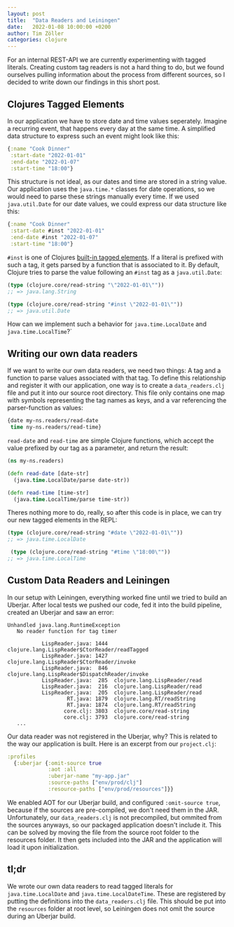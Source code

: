 ```yaml
---
layout: post
title:  "Data Readers and Leiningen"
date:   2022-01-08 10:00:00 +0200
author: Tim Zöller
categories: clojure
---
```


For an internal REST-API we are currently experimenting with tagged literals. Creating custom tag readers is not a hard thing to do, but we found ourselves pulling information about the process from different sources, so I decided to write down our findings in this short post.

## Clojures Tagged Elements
In our application we have to store date and time values seperately. Imagine a recurring event, that happens every day at the same time. A simplified data structure to express such an event might look like this:

```clojure
{:name "Cook Dinner"
 :start-date "2022-01-01"
 :end-date "2022-01-07"
 :start-time "18:00"}
```

This structure is not ideal, as our dates and time are stored in a string value. Our application uses the `java.time.*` classes for date operations, so we would need to parse these strings manually every time. If we used `java.util.Date` for our date values, we could express our data structure like this:

```clojure
{:name "Cook Dinner"
 :start-date #inst "2022-01-01"
 :end-date #inst "2022-01-07"
 :start-time "18:00"}
 ```

`#inst` is one of Clojures [built-in tagged elements](https://github.com/edn-format/edn#built-in-tagged-elements). If a literal is prefixed with such a tag, it gets parsed by a function that is associated to it. By default, Clojure tries to parse the value following an `#inst` tag as a `java.util.Date`: 

```clojure
(type (clojure.core/read-string "\"2022-01-01\""))
;; => java.lang.String

(type (clojure.core/read-string "#inst \"2022-01-01\""))
;; => java.util.Date

```

How can we implement such a behavior for `java.time.LocalDate` and `java.time.LocalTime`?`

## Writing our own data readers
If we want to write our own data readers, we need two things: A tag and a function to parse values associated with that tag. To define this relationship and register it with our application, one way is to create a `data_readers.clj` file and put it into our source root directory. This file only contains one map with symbols representing the tag names as keys, and a var referencing the parser-function as values:

```clojure
{date my-ns.readers/read-date
 time ny-ns.readers/read-time}
```
`read-date` and `read-time` are simple Clojure functions, which accept the value prefixed by our tag as a parameter, and return the result:
```clojure
(ns my-ns.readers)

(defn read-date [date-str]
  (java.time.LocalDate/parse date-str))

(defn read-time [time-str]
  (java.time.LocalTime/parse time-str))

```
Theres nothing more to do, really, so after this code is in place, we can try our new tagged elements in the REPL:
```clojure
(type (clojure.core/read-string "#date \"2022-01-01\""))
;; => java.time.LocalDate

 (type (clojure.core/read-string "#time \"18:00\""))
;; => java.time.LocalTime
```

## Custom Data Readers and Leiningen
In our setup with Leiningen, everything worked fine until we tried to build an Uberjar. After local tests we pushed our code, fed it into the build pipeline, created an Uberjar and saw an error:

```
Unhandled java.lang.RuntimeException
   No reader function for tag timer

           LispReader.java: 1444  clojure.lang.LispReader$CtorReader/readTagged
           LispReader.java: 1427  clojure.lang.LispReader$CtorReader/invoke
           LispReader.java:  846  clojure.lang.LispReader$DispatchReader/invoke
           LispReader.java:  285  clojure.lang.LispReader/read
           LispReader.java:  216  clojure.lang.LispReader/read
           LispReader.java:  205  clojure.lang.LispReader/read
                   RT.java: 1879  clojure.lang.RT/readString
                   RT.java: 1874  clojure.lang.RT/readString
                  core.clj: 3803  clojure.core/read-string
                  core.clj: 3793  clojure.core/read-string
   ...               
```
Our data reader was not registered in the Uberjar, why? This is related to the way our application is built. Here is an excerpt from our `project.clj`:

```clojure
:profiles 
  {:uberjar {:omit-source true
             :aot :all
             :uberjar-name "my-app.jar"
             :source-paths ["env/prod/clj"]
             :resource-paths ["env/prod/resources"]}}
```

We enabled AOT for our Uberjar build, and configured `:omit-source true`, because if the sources are pre-compiled, we don't need them in the JAR. Unfortunately, our `data_readers.clj` is not precompiled, but ommited from the sources anyways, so our packaged application doesn't include it. This can be solved by moving the file from the source root folder to the resources folder. It then gets included into the JAR and the application will load it upon initialization.

## tl;dr
We wrote our own data readers to read tagged literals for `java.time.LocalDate` and `java.time.LocalDateTime`. These are registered by putting the definitions into the `data_readers.clj` file. This should be put into the `resources` folder at root level, so Leiningen does not omit the source during an Uberjar build.

